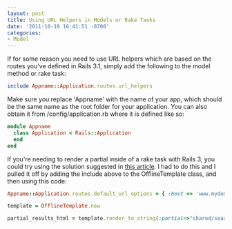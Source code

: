 ```yaml
---
layout: post
title: Using URL Helpers in Models or Rake Tasks
date: '2011-10-19 16:41:51 -0700'
categories:
- Model
---
```

If for some reason you need to use URL helpers which are based on the routes you've defined in Rails 3.1, simply add the following to the model method or rake task:

``` ruby
include Appname::Application.routes.url_helpers
```

Make sure you replace 'Appname' with the name of your app, which should be the same name as the root folder for your application. You can also obtain it from /config/application.rb where it is defined like so:

``` ruby
module Appname
  class Application < Rails::Application
  end
end
```

If you're needing to render a partial inside of a rake task with Rails 3, you could try using the solution suggested in <a href="http://jguimont.com/post/5582583230/how-to-render-a-full-page-template-in-a-rake-task-with" target="_blank">this article</a>. I had to do this and I pulled it off by adding the include above to the OfflineTemplate class, and then using this code:

``` ruby
Appname::Application.routes.default_url_options = { :host => 'www.mydomain.com' }

template = OfflineTemplate.new

partial_results_html = template.render_to_string(:partial=>"shared/search_results_email_html", :object => search_object, :format => :html)
```

